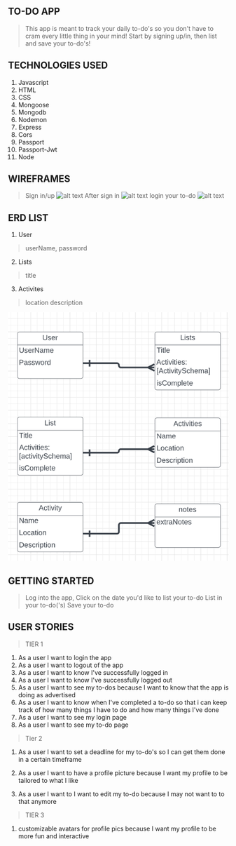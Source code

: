## TO-DO APP
>This app is meant to track your daily to-do's so you don't have to cram every little thing in your mind! Start by signing up/in, then list and save your to-do's!


## TECHNOLOGIES USED
1. Javascript
2. HTML
3. CSS
4. Mongoose
5. Mongodb
6. Nodemon
7. Express
8. Cors
9. Passport
10. Passport-Jwt
11. Node


## WIREFRAMES
>Sign in/up
![alt text](images/singIn-Up.png)
>After sign in
![alt text](images/calander.png)
>login your to-do
![alt text](images/to-do.png)


## ERD LIST
1. User
>userName,
>password

2. Lists
>title

3. Activites
>location
>description



![alt text](images/ERD.png)


## GETTING STARTED
> Log into the app,
> Click on the date you'd like to list your to-do
> List in your to-do('s)
> Save your to-do


## USER STORIES


> TIER 1
1. As a user I want to login the app
2. As a user I want to logout of the app
3. As a user I want to know I've successfully logged in
4. As a user I want to know I've successfully logged out
5. As a user I want to see my to-dos because I want to know that the app is doing as advertised
6. As a user I want to know when I've completed a to-do so that i can keep track of how many things I have to do and how many things I've done
7. As a user I want to see my login page 
8. As a user I want to see my to-do page 


>Tier 2
1. As a user I want to set a deadline for my to-do's so I can get them done in a certain timeframe

2. As a user I want to have a profile picture because I want my profile to be tailored to what I like

3. As a user I want to I want to edit my to-do because I may not want to to that anymore


>TIER 3
1. customizable avatars for profile pics because I want my profile to be more fun and interactive
